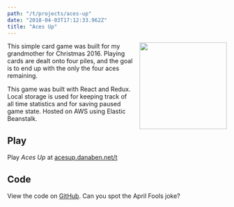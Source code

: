 ```yaml
---
path: "/t/projects/aces-up"
date: "2018-04-03T17:12:33.962Z"
title: "Aces Up"
---
```


<img width="200" src="/screenshots/acesup-screen.png" style="float: right; margin: 0 0 1em 1em" />
This simple card game was built for my grandmother for Christmas 2016. Playing cards are dealt onto four piles, and the goal is to end up with the only the four aces remaining.

This game was built with React and Redux. Local storage is used for keeping track of all time statistics and for saving paused game state. Hosted on AWS using Elastic Beanstalk.

## Play

Play _Aces Up_ at [acesup.danaben.net/t](http://acesup.danaben.net/t)

## Code

View the code on [GitHub](https://github.com/danab/Aces-Up). Can you spot the April Fools joke?
